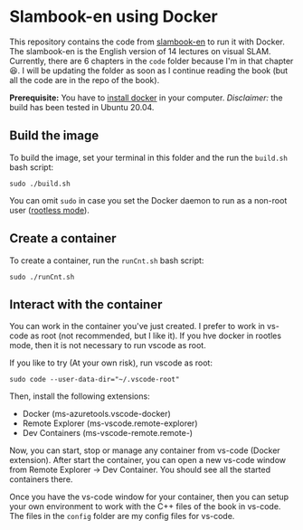 # Slambook-en using Docker

This repository contains the code from [slambook-en](https://github.com/gaoxiang12/slambook-en) to run it with Docker. The slambook-en is the English version of 14 lectures on visual SLAM. Currently, there are 6 chapters in the `code` folder because I'm in that chapter :laughing:. I will be updating the folder as soon as I continue reading the book (but all the code are in the repo of the book).

**Prerequisite:** You have to [install docker](https://docs.docker.com/desktop/install/ubuntu/) in your computer. *Disclaimer:* the build has been tested in Ubuntu 20.04.

## Build the image

To build the image, set your terminal in this folder and the run the `build.sh` bash script:

```
sudo ./build.sh
```

You can omit `sudo` in case you set the Docker daemon to run as a non-root user ([rootless mode](https://docs.docker.com/engine/security/rootless/)).

## Create a container

To create a container, run the `runCnt.sh` bash script:

```
sudo ./runCnt.sh
```

## Interact with the container

You can work in the container you've just created.
I prefer to work in vs-code as root (not recommended, but I like it). If you hve docker in rootles mode, then it is not necessary to run vscode as root.

If you like to try (At your own risk), run vscode as root:
```
sudo code --user-data-dir="~/.vscode-root"
```
Then, install the following extensions:
- Docker (ms-azuretools.vscode-docker)
- Remote Explorer (ms-vscode.remote-explorer)
- Dev Containers (ms-vscode-remote.remote-)

Now, you can start, stop or manage any container from vs-code (Docker extension). After start the container, you can open a new vs-code window from Remote Explorer -> Dev Container. You should see all the started containers there.

Once you have the vs-code window for your container, then you can setup your own environment to work with the C++ files of the book in vs-code. The files in the `config` folder are my config files for vs-code.

